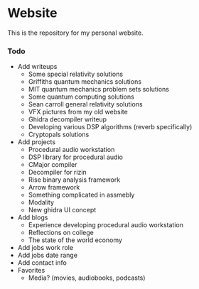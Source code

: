# Website

This is the repository for my personal website.

### Todo
 - Add writeups
   - Some special relativity solutions
   - Griffiths quantum mechanics solutions
   - MIT quantum mechanics problem sets solutions
   - Some quantum computing solutions
   - Sean carroll general relativity solutions
   - VFX pictures from my old website
   - Ghidra decompiler writeup
   - Developing various DSP algorithms (reverb specifically)
   - Cryptopals solutions
 - Add projects
   - Procedural audio workstation
   - DSP library for procedural audio
   - CMajor compiler
   - Decompiler for rizin
   - Rise binary analysis framework
   - Arrow framework
   - Something complicated in assmebly
   - Modality
   - New ghidra UI concept
 - Add blogs
   - Experience developing procedural audio workstation
   - Reflections on college
   - The state of the world economy
 - Add jobs work role
 - Add jobs date range
 - Add contact info
 - Favorites
   - Media? (movies, audiobooks, podcasts)

